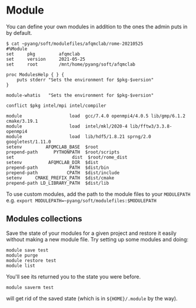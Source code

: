 # Module

You can define your own modules in addition to the ones the admin puts in by default.
```
$ cat ~pyang/soft/modulefiles/afqmclab/rome-20210525
#%Module
set 	pkg     	afqmclab
set 	version 	2021-05-25
set 	root    	/mnt/home/pyang/soft/afqmclab
 
proc ModulesHelp { } {
	puts stderr "Sets the environment for $pkg-$version"
}
 
module-whatis   "Sets the environment for $pkg-$version"
 
conflict $pkg intel/mpi intel/compiler
 
module                  load  gcc/7.4.0 openmpi4/4.0.5 lib/gmp/6.1.2 cmake/3.19.1 
module                  load  intel/mkl/2020-4 lib/fftw3/3.3.8-openmpi4
module                  load  lib/hdf5/1.8.21 sprng/2.0 googletest/1.11.0
setenv         AFQMCLAB_BASE  $root
prepend-path      PYTHONPATH  $root/scripts
set 	                 dist  $root/rome_dist
setenv          AFQMCLAB_DIR  $dist
prepend-path            PATH  $dist/bin
prepend-path           CPATH  $dist/include
setenv     CMAKE_PREFIX_PATH  $dist/cmake
prepend-path LD_LIBRARY_PATH  $dist/lib
```

To use custom modules, add the path to the module files to your `MODULEPATH` e.g.
`export MODULEPATH=~pyang/soft/modulefiles:$MODULEPATH`

## Modules collections
Save the state of your modules for a given project and restore it easily without making a new module file.
Try setting up some modules and doing:
```
module save test
module purge 
module restore test
module list
```
You'll see its returned you to the state you were before.
```
module saverm test
``` 
will get rid of the saved state (which is in `${HOME}/.module` by the way).
